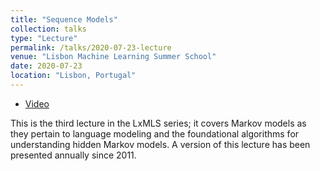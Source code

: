 ```yaml
---
title: "Sequence Models"
collection: talks
type: "Lecture"
permalink: /talks/2020-07-23-lecture
venue: "Lisbon Machine Learning Summer School"
date: 2020-07-23
location: "Lisbon, Portugal"
---
```


* [Video](https://www.youtube.com/watch?v=e8TVif1zTbc) 

This is the third lecture in the LxMLS series; it covers Markov models as they pertain to language modeling and the foundational algorithms for understanding hidden Markov models.  A version of this lecture has been presented annually since 2011.

